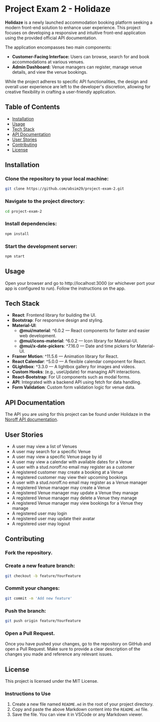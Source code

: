 # Project Exam 2 - Holidaze

**Holidaze** is a newly launched accommodation booking platform seeking a modern front-end solution to enhance user experience. This project focuses on developing a responsive and intuitive front-end application using the provided official API documentation.

The application encompasses two main components:

- **Customer-Facing Interface:** Users can browse, search for and book accommodations at various venues.
- **Admin Dashboard:** Venue managers can register, manage venue details, and view the venue bookings.

While the project adheres to specific API functionalities, the design and overall user experience are left to the developer's discretion, allowing for creative flexibility in crafting a user-friendly application.

## Table of Contents

- [Installation](#installation)
- [Usage](#usage)
- [Tech Stack](#tech-stack)
- [API Documentation](#api-documentation)
- [User Stories](#user-stories)
- [Contributing](#contributing)
- [License](#license)

## Installation

### Clone the repository to your local machine:

```bash
git clone https://github.com/absim29/project-exam-2.git
```

### Navigate to the project directory:

```bash
cd project-exam-2
```

### Install dependencies:

```bash
npm install
```

### Start the development server:

```bash
npm start
```

## Usage

Open your browser and go to http://localhost:3000 (or whichever port your app is configured to run). Follow the instructions on the app.

## Tech Stack

- **React**: Frontend library for building the UI.
- **Bootstrap**: For responsive design and styling.
- **Material-UI**:
  - **@mui/material**: ^6.0.2 — React components for faster and easier web development.
  - **@mui/icons-material**: ^6.0.2 — Icon library for Material-UI.
  - **@mui/x-date-pickers**: ^7.16.0 — Date and time pickers for Material-UI.
- **Framer Motion**: ^11.5.6 — Animation library for React.
- **React Calendar**: ^5.0.0 — A flexible calendar component for React.
- **GLightbox**: ^3.3.0 — A lightbox gallery for images and videos.
- **Custom Hooks**: (e.g., useUpdate) for managing API interactions.
- **React-Bootstrap**: For UI components such as modal forms.
- **API**: Integrated with a backend API using fetch for data handling.
- **Form Validation**: Custom form validation logic for venue data.

## API Documentation

The API you are using for this project can be found under Holidaze in the [Noroff API documentation](https://docs.noroff.dev/docs/v2/).

## User Stories

- A user may view a list of Venues
- A user may search for a specific Venue
- A user may view a specific Venue page by id
- A user may view a calendar with available dates for a Venue
- A user with a stud.noroff.no email may register as a customer
- A registered customer may create a booking at a Venue
- A registered customer may view their upcoming bookings
- A user with a stud.noroff.no email may register as a Venue manager
- A registered Venue manager may create a Venue
- A registered Venue manager may update a Venue they manage
- A registered Venue manager may delete a Venue they manage
- A registered Venue manager may view bookings for a Venue they manage
- A registered user may login
- A registered user may update their avatar
- A registered user may logout

## Contributing

### Fork the repository.

### Create a new feature branch:

```bash
git checkout -b feature/YourFeature
```

### Commit your changes:

```bash
git commit -m 'Add new feature'
```

### Push the branch:

```bash
git push origin feature/YourFeature
```

### Open a Pull Request.

Once you have pushed your changes, go to the repository on GitHub and open a Pull Request. Make sure to provide a clear description of the changes you made and reference any relevant issues.

## License

This project is licensed under the MIT License.

### Instructions to Use

1. Create a new file named `README.md` in the root of your project directory.
2. Copy and paste the above Markdown content into the `README.md` file.
3. Save the file. You can view it in VSCode or any Markdown viewer.
